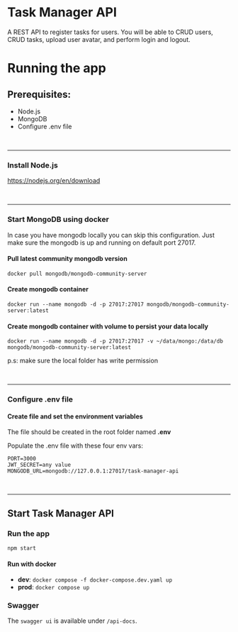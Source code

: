 # Task Manager API

A REST API to register tasks for users. You will be able to CRUD users, CRUD tasks, upload user avatar, and perform login and logout.

# Running the app

## Prerequisites:

- Node.js
- MongoDB
- Configure .env file

<br />

---

### Install Node.js

https://nodejs.org/en/download

<br />

---

### Start MongoDB using docker

In case you have mongodb locally you can skip this configuration.
Just make sure the mongodb is up and running on default port 27017.

#### Pull latest community mongodb version

`docker pull mongodb/mongodb-community-server`

#### Create mongodb container

`docker run --name mongodb -d -p 27017:27017 mongodb/mongodb-community-server:latest`

#### Create mongodb container with volume to persist your data locally

`docker run --name mongodb -d -p 27017:27017 -v ~/data/mongo:/data/db mongodb/mongodb-community-server:latest`

p.s: make sure the local folder has write permission

<br/>

---

### Configure .env file

#### Create file and set the environment variables

The file should be created in the root folder named **.env**

Populate the .env file with these four env vars:

```
PORT=3000
JWT_SECRET=any value
MONGODB_URL=mongodb://127.0.0.1:27017/task-manager-api
```

<br/>

---

## Start Task Manager API

### Run the app

`npm start`

#### Run with docker

- **dev**: `docker compose -f docker-compose.dev.yaml up`
- **prod**: `docker compose up`

### Swagger

The `swagger ui` is available under `/api-docs`.
